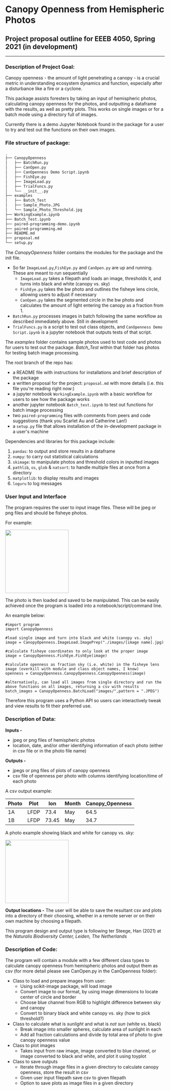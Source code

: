 # Canopy Openness from Hemispheric Photos

## Project proposal outline for EEEB 4050, Spring 2021 (in development)
---

### Description of Project Goal:
Canopy openness - the amount of light penetrating a canopy - is a crucial metric in understanding ecosystem dynamics and function, especially after a disturbance like a fire or a cyclone.

This package assists foresters by taking an input of hemispheric photos, calculating canopy openness for the photos, and outputting a dataframe with the results, as well as pretty plots. This works on single images or for a batch mode using a directory full of images.

Currently there is a demo Jupyter Notebook found in the package for a user to try and test out the functions on their own images.

### File structure of package:

```bash
.
├── CanopyOpenness
│   ├── BatchRun.py
│   ├── CanOpen.py
│   ├── CanOpenness Demo Script.ipynb     
│   ├── FishEye.py
│   ├── ImageLoad.py
│   ├── TrialFuncs.py
│   └── __init__.py
├── examples
│   ├── Batch_Test
│   ├── Sample_Photo.JPG
│   └── Sample_Photo_Threshold.jpg
├── WorkingExample.ipynb
├── Batch_Test.ipynb
├── paired-programming-demo.ipynb
├── paired-programming.md
├── README.md
├── proposal.md
└── setup.py

```
The *CanopyOpenness* folder contains the modules for the package and the init file.
   - So far `ImageLoad.py`,`FishEye.py`  and  `CanOpen.py` are up and running. These are meant to run sequentially 
     - `ImageLoad.py` takes a filepath and loads an image, thresholds it, and turns into black and white (canopy vs. sky)
     - `FishEye.py` takes the bw photo and outlines the fisheye lens circle, allowing users to adjust if necessary
     - `CanOpen.py` takes the segmented circle in the bw photo and calculates the amount of light entering the canopy as a fraction from 1.
   - `BatchRun.py` processes images in batch following the same workflow as described immediately above. Still in development
   - `TrialFuncs.py` is a script to test out class objects, and `CanOpenness Demo Script.ipynb` is a jupyter notebook that outputs tests of that script.

The *examples* folder contains sample photos used to test code and photos for users to test out the package. 
*Batch_Test* within that folder has photos for testing batch image processing.

The root branch of the repo has:
   - a README file with instructions for installations and brief description of the package
   - a written proposal for the project: `proposal.md` with more details (i.e. this file you're reading right now:)  
   - a jupyter notebook `WorkingExample.ipynb` with a basic workflow for users to see how the package works  
   - another jupyter notebook `Batch_test.ipynb` to test out functions for batch image processing
   - two `paired-programming` files with comments from peers and code suggestions (thank you Scarlet Au and Catherine Lan!)
   - a `setup.py` file that allows installation of the in-development package in a user's machine
 
Dependencies and libraries for this package include:
  1. `pandas`: to output and store results in a dataframe  
  2. `numpy`: to carry out statistical calculations 
  3. `skimage`: to manipulate photos and threshold colors in inputted images  
  4. `pathlib`, `os`, `glob` & `natsort`: to handle multiple files at once from a directory
  5. `matplotlib`: to display results and images
  6. `loguru` to log messages 

### User Input and Interface
The program requires the user to input image files. These will be jpeg or png files and should be fisheye photos.

For example:

<img src="examples/Sample_Photo.JPG" height="200">

The photo is then loaded and saved to be manipulated. This can be easily achieved once the program is loaded into a notebook/script/command line. 

An example below:

```
#import program
import CanopyOpenness

#load single image and turn into black and white (canopy vs. sky)
image = CanopyOpenness.ImageLoad.ImagePrep("./images/[image name].jpg)

#calculate fisheye coordinates to only look at the proper image
image = CanopyOpenness.FishEye.FishEye(image)

#calculate openness as fraction sky (i.e. white) in the fisheye lens image (overkill with module and class object names, I know)
openness = CanopyOpenness.CanopyOpenness.CanopyOpenness(image)

#alternatively, can load all images from single directory and run the above functions on all images, returning a csv with results
batch_images = CanopyOpenness.BatchLoad("images/",pattern = ".JPEG")

```
Therefore this program uses a Python API so users can interactively tweak and view results to fit their preferred use.

### Description of Data:
**Inputs -** 
   - jpeg or png files of hemispheric photos
   - location, date, and/or other identifying information of each photo (either in csv file or in the photo file name)  

**Outputs -** 
   - jpegs or png files of plots of canopy openness
   - csv file of openness per photo with columns identifying location/time of each photo

A csv output example:

| Photo | Plot | lon  | Month | Canopy_Openness |
|-------|------|------|-------|-----------------|
| 1A    | LFDP |73.4  | May   | 64.5            |
| 1B    | LFDP |73.45 | May   | 34.7            |

A photo example showing black and white for canopy vs. sky:

<img src="examples/Sample_Photo_Threshold.jpg" height="200">

**Output locations -**
The user will be able to save the resultant csv and plots into a directory of their choosing, whether in a remote server or on their own machine by choosing a filepath.

This program design and output type is following ter Steege, Han (2021) at the *Naturalis Biodiversity Center, Leiden, The Netherlands*

### Description of Code:
The program will contain a module with a few different class types to calculate canopy openness from hemispheric photos and output them as csv (for more detail please see CanOpen.py in the CanOpenness folder):
   - Class to load and prepare images from user:
     - Using scikit-image package, will load image
     - Convert image to our format, by using image dimensions to locate center of circle and border
     - Choose blue channel from RGB to highlight difference between sky and canopy
     - Convert to binary black and white canopy vs. sky (how to pick threshold?)
   - Class to calculate what is *sunlight* and what is *not sun* (white vs. black)
     - Break image into smaller spheres, calculate area of sunlight in each
     - Add all fraction calculations and divide by total area of photo to give canopy openness value
   - Class to plot images
     - Takes input from raw image, image converted to blue channel, or image converted to black and white, and plot it using toyplot 
   - Class to save outputs
     - Iterate through image files in a given directory to calculate canopy openness, store the result in csv
     - Given user input filepath save csv to given filepath
     - Option to save plots as image files in a given directory
